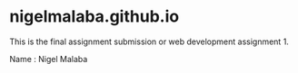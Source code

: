 # nigelmalaba.github.io

This is the final assignment submission or web development assignment 1. 

Name : Nigel Malaba 
